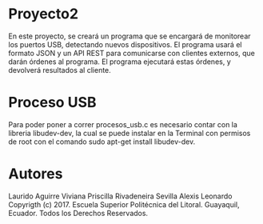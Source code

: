 # Proyecto2
En este proyecto, se creará un programa que se encargará de monitorear los puertos USB, detectando nuevos dispositivos. El programa usará el formato JSON y un API REST para comunicarse con clientes externos, que darán órdenes al programa. El programa ejecutará estas órdenes, y devolverá resultados al cliente. 

# Proceso USB
Para poder poner a correr procesos_usb.c es necesario contar con la libreria libudev-dev, la cual se puede instalar en la Terminal con permisos de root con el comando sudo apt-get install libudev-dev.

# Autores
Laurido Aguirre Viviana Priscilla
Rivadeneira Sevilla Alexis Leonardo
Copyrigth (c) 2017.
Escuela Superior Politécnica del Litoral. Guayaquil, Ecuador.
Todos los Derechos Reservados.
